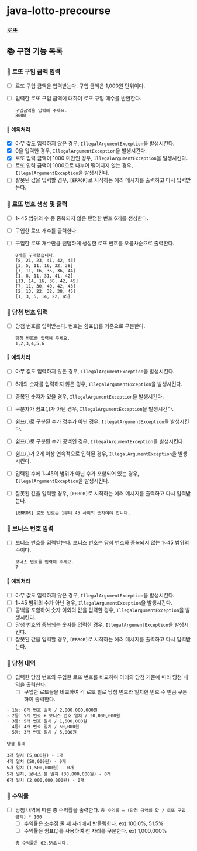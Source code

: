 # java-lotto-precourse

### 로또

## 📚 구현 기능 목록

### 📌 로또 구입 금액 입력

- [ ] 로또 구입 금액을 입력받는다. 구입 금액은 1,000원 단위이다.
- [ ] 입력한 로또 구입 금액에 대하여 로또 구입 매수를 반환한다.

  ```text
  구입금액을 입력해 주세요.
  8000
  ```

#### 🚫 예외처리

- [x] 아무 값도 입력하지 않은 경우, ``IllegalArgumentException``을 발생시킨다.
- [x] 0을 입력한 경우, ``IllegalArgumentException``을 발생시킨다.
- [x] 로또 입력 금액이 1000 미만인 경우, ``IllegalArgumentException``을 발생시킨다.
- [ ] 로또 입력 금액이 1000으로 나누어 떨어지지 않는 경우, ``IllegalArgumentException``을 발생시킨다.
- [ ] 잘못된 값을 입력할 경우, ``[ERROR]``로 시작하는 에러 메시지를 출력하고 다시 입력받는다.

### 📌 로또 번호 생성 및 출력

- [ ] 1~45 범위의 수 중 중복되지 않은 랜덤한 번호 6개를 생성한다.
- [ ] 구입한 로또 개수를 출력한다.
- [ ] 구입한 로또 개수만큼 랜덤하게 생성한 로또 번호를 오름차순으로 출력한다. 

  ```text
  8개를 구매했습니다.
  [8, 21, 23, 41, 42, 43]
  [3, 5, 11, 16, 32, 38]
  [7, 11, 16, 35, 36, 44]
  [1, 8, 11, 31, 41, 42]
  [13, 14, 16, 38, 42, 45]
  [7, 11, 30, 40, 42, 43]
  [2, 13, 22, 32, 38, 45]
  [1, 3, 5, 14, 22, 45]
  ```

### 📌 당첨 번호 입력

- [ ] 당첨 번호를 입력받는다. 번호는 쉼표(,)를 기준으로 구분한다.

  ```text
  당첨 번호를 입력해 주세요.
  1,2,3,4,5,6
  ```

#### 🚫 예외처리

- [ ] 아무 값도 입력하지 않은 경우, ``IllegalArgumentException``을 발생시킨다.
- [ ] 6개의 숫자를 입력하지 않은 경우, ``IllegalArgumentException``을 발생시킨다.
- [ ] 중복된 숫자가 있을 경우, ``IllegalArgumentException``을 발생시킨다.
- [ ] 구분자가 쉼표(,)가 아닌 경우, ``IllegalArgumentException``을 발생시킨다.
- [ ] 쉼표(,)로 구분된 수가 정수가 아닌 경우, ``IllegalArgumentException``을 발생시킨다.
- [ ] 쉼표(,)로 구분된 수가 공백인 경우, ``IllegalArgumentException``을 발생시킨다.
- [ ] 쉼표(,)가 2개 이상 연속적으로 입력된 경우, ``IllegalArgumentException``을 발생시킨다.
- [ ] 입력된 수에 1~45의 범위가 아닌 수가 포함되어 있는 경우, ``IllegalArgumentException``을 발생시킨다.
- [ ] 잘못된 값을 입력할 경우, ``[ERROR]``로 시작하는 에러 메시지를 출력하고 다시 입력받는다.
  ```text
  [ERROR] 로또 번호는 1부터 45 사이의 숫자여야 합니다.
  ```


### 📌 보너스 번호 입력

- [ ] 보너스 번호를 입력받는다. 보너스 번호는 당첨 번호와 중복되지 않는 1~45 범위의 수이다.

  ```text
  보너스 번호를 입력해 주세요.
  7
  ```

#### 🚫 예외처리

- [ ] 아무 값도 입력하지 않은 경우, ``IllegalArgumentException``을 발생시킨다.
- [ ] 1~45 범위의 수가 아닌 경우, ``IllegalArgumentException``을 발생시킨다.
- [ ] 공백을 포함하여 숫자 이외의 값을 입력한 경우, ``IllegalArgumentException``을 발생시킨다.
- [ ] 당첨 번호와 중복되는 숫자를 입력한 경우, ``IllegalArgumentException``을 발생시킨다.
- [ ] 잘못된 값을 입력할 경우, ``[ERROR]``로 시작하는 에러 메시지를 출력하고 다시 입력받는다.

### 📌 당첨 내역

- [ ] 입력한 당첨 번호와 구입한 로또 번호를 비교하여 아래의 당첨 기준에 따라 당첨 내역을 출력한다.
  - [ ] 구입한 로또들을 비교하여 각 로또 별로 당첨 번호와 일치한 번호 수 만큼 구분하여 출력한다.

```markdown
- 1등: 6개 번호 일치 / 2,000,000,000원
- 2등: 5개 번호 + 보너스 번호 일치 / 30,000,000원
- 3등: 5개 번호 일치 / 1,500,000원
- 4등: 4개 번호 일치 / 50,000원
- 5등: 3개 번호 일치 / 5,000원
```

  ```text
  당첨 통계
  ---
  3개 일치 (5,000원) - 1개
  4개 일치 (50,000원) - 0개
  5개 일치 (1,500,000원) - 0개
  5개 일치, 보너스 볼 일치 (30,000,000원) - 0개
  6개 일치 (2,000,000,000원) - 0개
  ```

### 📌 수익률

- [ ] 당첨 내역에 따른 총 수익률을 출력한다. ``총 수익률 = (당첨 금액의 합 / 로또 구입 금액) * 100``
  - [ ] 수익률은 소수점 둘 째 자리에서 반올림한다. ex) 100.0%, 51.5%
  - [ ] 수익률은 쉼표(,)를 사용하여 천 자리를 구분한다. ex) 1,000,000%

  ```text
  총 수익률은 62.5%입니다.
  ```
